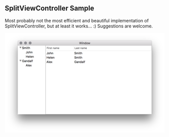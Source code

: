 ## SplitViewController Sample
Most probably not the most efficient and beautiful implementation of SplitViewController, but at least it works... :) 
Suggestions are welcome.

![SplitViewController](SplitViewController.png)